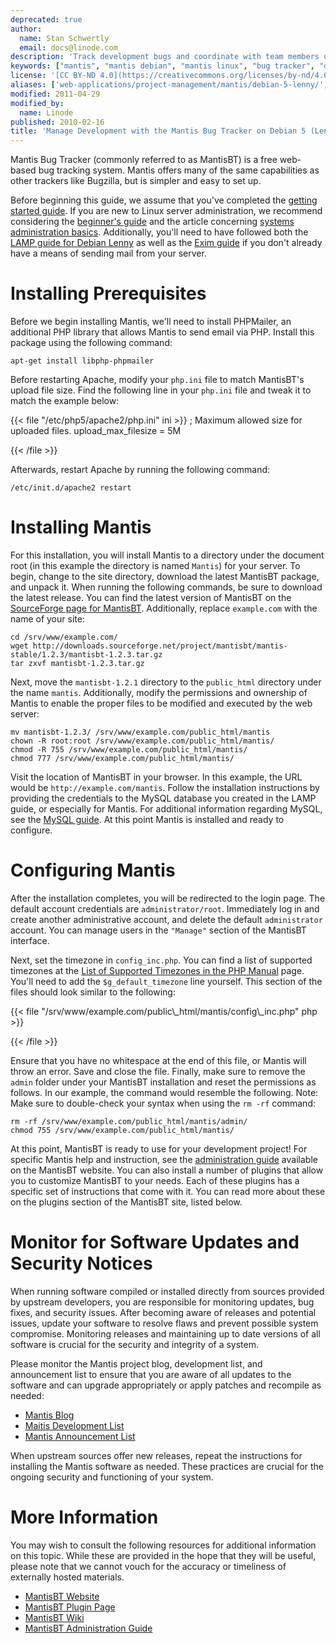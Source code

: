 ```yaml
---
deprecated: true
author:
  name: Stan Schwertly
  email: docs@linode.com
description: 'Track development bugs and coordinate with team members using Mantis bug tracker on Debian 5 (Lenny).'
keywords: ["mantis", "mantis debian", "mantis linux", "bug tracker", "development"]
license: '[CC BY-ND 4.0](https://creativecommons.org/licenses/by-nd/4.0)'
aliases: ['web-applications/project-management/mantis/debian-5-lenny/','applications/development/manage-development-with-the-mantis-bug-tracker-on-debian-5-lenny/']
modified: 2011-04-29
modified_by:
  name: Linode
published: 2010-02-16
title: 'Manage Development with the Mantis Bug Tracker on Debian 5 (Lenny)'
---
```


Mantis Bug Tracker (commonly referred to as MantisBT) is a free web-based bug tracking system. Mantis offers many of the same capabilities as other trackers like Bugzilla, but is simpler and easy to set up.

Before beginning this guide, we assume that you've completed the [getting started guide](/content/getting-started/). If you are new to Linux server administration, we recommend considering the [beginner's guide](/content/beginners-guide/) and the article concerning [systems administration basics](/content/using-linux/administration-basics). Additionally, you'll need to have followed both the [LAMP guide for Debian Lenny](/content/lamp-guides/debian-5-lenny/) as well as the [Exim guide](/content/email/exim/send-only-mta-debian-5-lenny) if you don't already have a means of sending mail from your server.

# Installing Prerequisites

Before we begin installing Mantis, we'll need to install PHPMailer, an additional PHP library that allows Mantis to send email via PHP. Install this package using the following command:

    apt-get install libphp-phpmailer

Before restarting Apache, modify your `php.ini` file to match MantisBT's upload file size. Find the following line in your `php.ini` file and tweak it to match the example below:

{{< file "/etc/php5/apache2/php.ini" ini >}}
; Maximum allowed size for uploaded files.
upload_max_filesize = 5M

{{< /file >}}


Afterwards, restart Apache by running the following command:

    /etc/init.d/apache2 restart

# Installing Mantis

For this installation, you will install Mantis to a directory under the document root (in this example the directory is named `Mantis`) for your server. To begin, change to the site directory, download the latest MantisBT package, and unpack it. When running the following commands, be sure to download the latest release. You can find the latest version of MantisBT on the [SourceForge page for MantisBT](http://sourceforge.net/projects/mantisbt/files/). Additionally, replace `example.com` with the name of your site:

    cd /srv/www/example.com/
    wget http://downloads.sourceforge.net/project/mantisbt/mantis-stable/1.2.3/mantisbt-1.2.3.tar.gz
    tar zxvf mantisbt-1.2.3.tar.gz

Next, move the `mantisbt-1.2.1` directory to the `public_html` directory under the name `mantis`. Additionally, modify the permissions and ownership of Mantis to enable the proper files to be modified and executed by the web server:

    mv mantisbt-1.2.3/ /srv/www/example.com/public_html/mantis
    chown -R root:root /srv/www/example.com/public_html/mantis/
    chmod -R 755 /srv/www/example.com/public_html/mantis/
    chmod 777 /srv/www/example.com/public_html/mantis/

Visit the location of MantisBT in your browser. In this example, the URL would be `http://example.com/mantis`. Follow the installation instructions by providing the credentials to the MySQL database you created in the LAMP guide, or especially for Mantis. For additional information regarding MySQL, see the [MySQL guide](/content/databases/mysql/debian-5-lenny). At this point Mantis is installed and ready to configure.

# Configuring Mantis

After the installation completes, you will be redirected to the login page. The default account credentials are `administrator/root`. Immediately log in and create another administrative account, and delete the default `administrator` account. You can manage users in the `"Manage"` section of the MantisBT interface.

Next, set the timezone in `config_inc.php`. You can find a list of supported timezones at the [List of Supported Timezones in the PHP Manual](http://php.net/manual/en/timezones.php) page. You'll need to add the `$g_default_timezone` line yourself. This section of the files should look similar to the following:

{{< file "/srv/www/example.com/public\\_html/mantis/config\\_inc.php" php >}}
<?php
    $g_hostname = 'localhost';
    $g_db_type = 'mysql';
    $g_database_name = 'mantis';
    $g_db_username = 'mantisuser';
    $g_db_password = 'p@$$w0rd';

    # You can add this at the end of the file
    $g_default_timezone = 'America/New_York';
?>

{{< /file >}}


Ensure that you have no whitespace at the end of this file, or Mantis will throw an error. Save and close the file. Finally, make sure to remove the `admin` folder under your MantisBT installation and reset the permissions as follows. In our example, the command would resemble the following. Note: Make sure to double-check your syntax when using the `rm -rf` command:

    rm -rf /srv/www/example.com/public_html/mantis/admin/
    chmod 755 /srv/www/example.com/public_html/mantis/

At this point, MantisBT is ready to use for your development project! For specific Mantis help and instruction, see the [administration guide](http://www.mantisbt.org/manual/) available on the MantisBT website. You can also install a number of plugins that allow you to customize MantisBT to your needs. Each of these plugins has a specific set of instructions that come with it. You can read more about these on the plugins section of the MantisBT site, listed below.

# Monitor for Software Updates and Security Notices

When running software compiled or installed directly from sources provided by upstream developers, you are responsible for monitoring updates, bug fixes, and security issues. After becoming aware of releases and potential issues, update your software to resolve flaws and prevent possible system compromise. Monitoring releases and maintaining up to date versions of all software is crucial for the security and integrity of a system.

Please monitor the Mantis project blog, development list, and announcement list to ensure that you are aware of all updates to the software and can upgrade appropriately or apply patches and recompile as needed:

-   [Mantis Blog](http://www.mantisbt.org/blog/)
-   [Maitis Development List](https://lists.sourceforge.net/lists/listinfo/mantisbt-dev)
-   [Mantis Announcement List](https://lists.sourceforge.net/lists/listinfo/mantisbt-announce)

When upstream sources offer new releases, repeat the instructions for installing the Mantis software as needed. These practices are crucial for the ongoing security and functioning of your system.

# More Information

You may wish to consult the following resources for additional information on this topic. While these are provided in the hope that they will be useful, please note that we cannot vouch for the accuracy or timeliness of externally hosted materials.

- [MantisBT Website](http://www.mantisbt.org/)
- [MantisBT Plugin Page](http://deboutv.free.fr/mantis/)
- [MantisBT Wiki](http://www.mantisbt.org/wiki/doku.php)
- [MantisBT Administration Guide](http://www.mantisbt.org/manual/)



